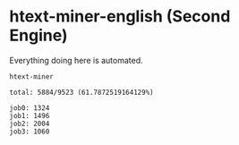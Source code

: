 # htext-miner-english (Second Engine)

Everything doing here is automated.

```
htext-miner

total: 5884/9523 (61.7872519164129%)

job0: 1324
job1: 1496
job2: 2004
job3: 1060
```